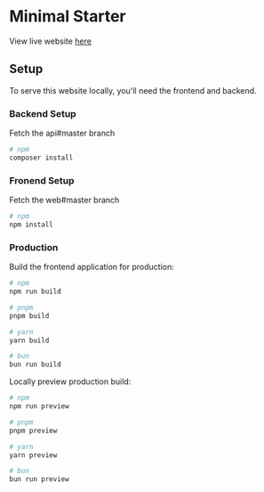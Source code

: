 # Minimal Starter

View live website [here](https://houseseekershub.com)

## Setup

To serve this website locally, you'll need the frontend and backend.

### Backend Setup

Fetch the api#master branch

```bash
# npm
composer install

```

### Fronend Setup

Fetch the web#master branch

```bash
# npm
npm install

```

### Production

Build the frontend application for production:

```bash
# npm
npm run build

# pnpm
pnpm build

# yarn
yarn build

# bun
bun run build
```

Locally preview production build:

```bash
# npm
npm run preview

# pnpm
pnpm preview

# yarn
yarn preview

# bun
bun run preview
```
